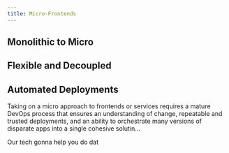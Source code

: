 ```yaml
---
title: Micro-Frontends
---
```


## Monolithic to Micro

## Flexible and Decoupled

## Automated Deployments

Taking on a micro approach to frontends or services requires a mature DevOps process that ensures an understanding of change, repeatable and trusted deployments, and an ability to orchestrate many versions of disparate apps into a single cohesive solutin...

Our tech gonna help you do dat
